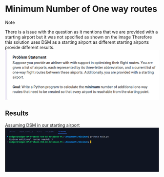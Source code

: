 # Minimum Number of One way routes

> [!NOTE]
> There is a issue with the question as it mentions that we are provided with a starting airport but it was not specified as shown on the image
> Therefore this solution uses DSM as a starting airport as different starting airports provide different results.
![Issue](https://raw.githubusercontent.com/RodgerCodes/MinimumNumberWayRouteAssessment/refs/heads/main/results/error.png)

## Results

Assuming DSM in our starting airport
![Results](https://raw.githubusercontent.com/RodgerCodes/MinimumNumberWayRouteAssessment/refs/heads/main/results/results.png)
